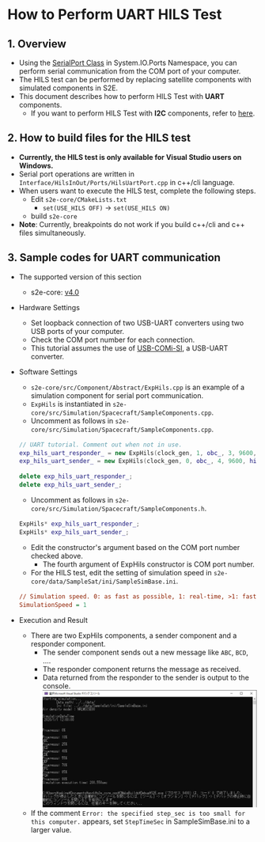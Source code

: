 # How to Perform UART HILS Test

## 1.  Overview
- Using the [SerialPort Class](https://docs.microsoft.com/en-us/dotnet/api/system.io.ports.serialport?view=dotnet-plat-ext-5.0) in System.IO.Ports Namespace, you can perform serial communication from the COM port of your computer.
- The HILS test can be performed by replacing satellite components with simulated components in S2E.
- This document describes how to perform HILS Test with **UART** components.
   - If you want to perform HILS Test with **I2C** components, refer to [here](./HowToPerformI2cHilsTest.md).

## 2. How to build files for the HILS test
- **Currently, the HILS test is only available for Visual Studio users on Windows.**
- Serial port operations are written in `Interface/HilsInOut/Ports/HilsUartPort.cpp` in c++/cli language.
- When users want to execute the HILS test, complete the following steps.
  - Edit `s2e-core/CMakeLists.txt`
     - `set(USE_HILS OFF)` -> `set(USE_HILS ON)`
  - build `s2e-core`
- **Note**: Currently, breakpoints do not work if you build c++/cli and c++ files simultaneously.

## 3. Sample codes for UART communication
- The supported version of this section
  - s2e-core: [v4.0](https://github.com/ut-issl/s2e-core/releases/tag/v4.0)
- Hardware Settings
  - Set loopback connection of two USB-UART converters using two USB ports of your computer.
  - Check the COM port number for each connection.
  - This tutorial assumes the use of [USB-COMi-SI](https://www.titan.tw/product/usb-comi-si/), a USB-UART converter.
- Software Settings
   - `s2e-core/src/Component/Abstract/ExpHils.cpp` is an example of a simulation component for serial port communication.
   - `ExpHils` is instantiated in `s2e-core/src/Simulation/Spacecraft/SampleComponents.cpp`.
   - Uncomment as follows in `s2e-core/src/Simulation/Spacecraft/SampleComponents.cpp`.
   ```c++
  // UART tutorial. Comment out when not in use.
  exp_hils_uart_responder_ = new ExpHils(clock_gen, 1, obc_, 3, 9600, hils_port_manager_, 1);
  exp_hils_uart_sender_ = new ExpHils(clock_gen, 0, obc_, 4, 9600, hils_port_manager_, 0);
   ```
   ```c++
  delete exp_hils_uart_responder_;
  delete exp_hils_uart_sender_;
   ```
    - Uncomment as follows in `s2e-core/src/Simulation/Spacecraft/SampleComponents.h`.
   ```c++
  ExpHils* exp_hils_uart_responder_;
  ExpHils* exp_hils_uart_sender_;
   ```
   - Edit the constructor's argument based on the COM port number checked above.
     - The fourth argument of ExpHils constructor is COM port number.
   - For the HILS test, edit the setting of simulation speed in `s2e-core/data/SampleSat/ini/SampleSimBase.ini`.
   ```ini
   // Simulation speed. 0: as fast as possible, 1: real-time, >1: faster than real-time, <1: slower than real-time
   SimulationSpeed = 1
   ```

- Execution and Result
  - There are two ExpHils components, a sender component and a responder component.
    - The sender component sends out a new message like `ABC`, `BCD`, ....
    - The responder component returns the message as received.
    - Data returned from the responder to the sender is output to the console.<img src="./figs/SerialPortCommunicationConfirmation.png" alt="SerialPortCommunicationConfirmation" style="zoom: 100%;" />
  - If the comment `Error: the specified step_sec is too small for this computer.` appears, set `StepTimeSec` in SampleSimBase.ini to a larger value.